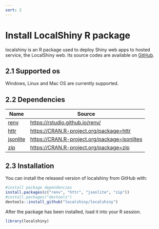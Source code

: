 ```yaml
---
sort: 2
---
```


# Install LocalShiny R package

localshiny is an R package used to deploy Shiny web apps to hosted service, the LocalShiny web. Its source codes are available on [GitHub]( https://github.com/localshiny/localshiny/).

## 2.1 Supported os

Windows, Linux and Mac OS are currently supported.

## 2.2 Dependencies

| Name | Source |
| -------------------------------------------------------- | -------------------------------------------- |
| [renv](https://rstudio.github.io/renv/)                  | https://rstudio.github.io/renv/              |
| [httr](https://CRAN.R-project.org/package=httr )         | https://CRAN.R-project.org/package=httr      |
| [jsonlite](https://CRAN.R-project.org/package=jsonlites) | https://CRAN.R-project.org/package=jsonlites |
| [zip](https://CRAN.R-project.org/package=zip)            | https://CRAN.R-project.org/package=zip       |

## 2.3 Installation

You can install the released version of localshiny from GitHub with:

```r
#install package dependencies
install.packages(c("renv", "httr", "jsonlite", "zip"))
#install.packages("devtools")
devtools::install_github("localshiny/localshiny")
```

After the package has been installed, load it into your R session.

```r
library(localshiny)
```
